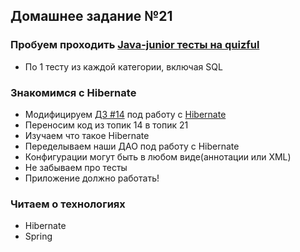 ## Домашнее задание №21

### Пробуем проходить [Java-junior тесты на quizful](http://www.quizful.net/job-role/junior-java-developer)
 * По 1 тесту из каждой категории, включая SQL

### Знакомимся с Hibernate
 * Модифицируем [ДЗ #14](https://github.com/rxn1d/courses/blob/master/topic14/topic14_home_work.md) под работу с [Hibernate](http://hibernate.org/orm/)
 * Переносим код из топик 14 в топик 21
 * Изучаем что такое Hibernate
 * Переделываем наши ДАО под работу с Hibernate
 * Конфигурации могут быть в любом виде(аннотации или XML)
 * Не забываем про тесты
 * Приложение должно работать!

### Читаем о технологиях
 * Hibernate
 * Spring

